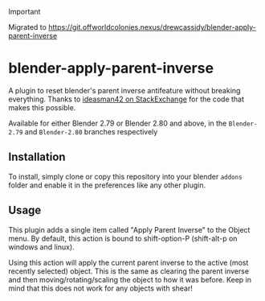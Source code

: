 > [!IMPORTANT] 
> Migrated to https://git.offworldcolonies.nexus/drewcassidy/blender-apply-parent-inverse

# blender-apply-parent-inverse

A plugin to reset blender's parent inverse antifeature without breaking everything. Thanks to [ideasman42 on StackExchange](https://blender.stackexchange.com/a/28897/83714) for the code that makes this possible.

Available for either Blender 2.79 or Blender 2.80 and above, in the `Blender-2.79` and `Blender-2.80` branches respectively

## Installation
To install, simply clone or copy this repository into your blender `addons` folder and enable it in the preferences like any other plugin.

## Usage
This plugin adds a single item called "Apply Parent Inverse" to the Object menu. By default, this action is bound to shift-option-P (shift-alt-p on windows and linux). 

Using this action will apply the current parent inverse to the active (most recently selected) object. This is the same as clearing the parent inverse and then moving/rotating/scaling the object to how it was before. Keep in mind that this does not work for any objects with shear!

